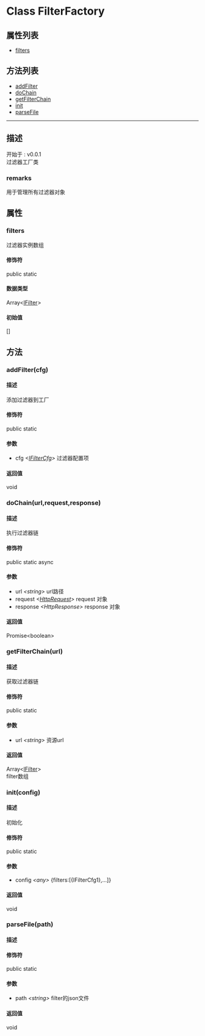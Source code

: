 # Class FilterFactory
## 属性列表
+ [filters](#PROP_filters)
  
## 方法列表
+ [addFilter](#METHOD_addFilter)
+ [doChain](#METHOD_doChain)
+ [getFilterChain](#METHOD_getFilterChain)
+ [init](#METHOD_init)
+ [parseFile](#METHOD_parseFile)
  
---
## 描述
<font class="since">开始于 : v0.0.1</font>  
过滤器工厂类  
### remarks
用于管理所有过滤器对象  
## 属性
### <a id="PROP_filters">filters</a>
过滤器实例数组  
#### 修饰符
<font class="modifier">public  static</font>  
#### 数据类型
<font class='datatype'>Array&lt;[IFilter](IFilter)&gt;</font>  
#### 初始值
[]  
## 方法
### <a id="METHOD_addFilter">addFilter(cfg)</a>
#### 描述
添加过滤器到工厂  
#### 修饰符
<font class="modifier">public  static</font>  
#### 参数
+ cfg *&lt;<font class='datatype'>[IFilterCfg](IFilterCfg)</font>&gt;*   过滤器配置项
  
#### 返回值
<font class='datatype'>void</font>  
### <a id="METHOD_doChain">doChain(url,request,response)</a>
#### 描述
执行过滤器链  
#### 修饰符
<font class="modifier">public  static  async</font>  
#### 参数
+ url *&lt;<font class='datatype'>string</font>&gt;*       url路径
+ request *&lt;<font class='datatype'>[HttpRequest](HttpRequest)</font>&gt;*   request 对象
+ response *&lt;<font class='datatype'>HttpResponse</font>&gt;*  response 对象
  
#### 返回值
<font class='datatype'>Promise&lt;boolean&gt;</font>  
### <a id="METHOD_getFilterChain">getFilterChain(url)</a>
#### 描述
获取过滤器链  
#### 修饰符
<font class="modifier">public  static</font>  
#### 参数
+ url *&lt;<font class='datatype'>string</font>&gt;*   资源url
  
#### 返回值
<font class='datatype'>Array&lt;[IFilter](IFilter)&gt;</font>  
filter数组  
### <a id="METHOD_init">init(config)</a>
#### 描述
初始化  
#### 修饰符
<font class="modifier">public  static</font>  
#### 参数
+ config *&lt;any&gt;* {filters:[{IFilterCfg1},...]}
  
#### 返回值
void  
### <a id="METHOD_parseFile">parseFile(path)</a>
#### 描述
  
#### 修饰符
<font class="modifier">public  static</font>  
#### 参数
+ path *&lt;<font class='datatype'>string</font>&gt;*      filter的json文件
  
#### 返回值
<font class='datatype'>void</font>  
